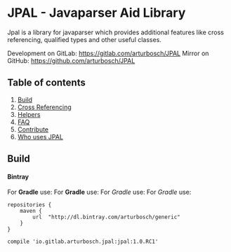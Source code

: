# JPAL - Javaparser Aid Library

Jpal is a library for javaparser which provides additional features
like cross referencing, qualified types and other useful classes.

Development on GitLab: https://gitlab.com/arturbosch/JPAL 
Mirror on GitHub: https://github.com/arturbosch/JPAL

## Table of contents
1. [Build](#build)
2. [Cross Referencing](#cross)
3. [Helpers](#helpers)
4. [FAQ](#faq)
4. [Contribute](#contribute)
4. [Who uses JPAL](#usage)

## <a name="build">Build</a>

#### Bintray

For **Gradle** use:
For __Gradle__ use:
For _Gradle_ use:
For *Gradle* use:

```
repositories {
    maven {
        url  "http://dl.bintray.com/arturbosch/generic" 
    }
}
```

`compile 'io.gitlab.arturbosch.jpal:jpal:1.0.RC1'`